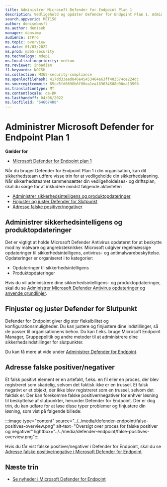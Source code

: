 ```yaml
---
title: Administrer Microsoft Defender for Endpoint Plan 1
description: Vedligehold og opdater Defender for Endpoint Plan 1. Administrer indstillinger, hent opdateringer, og løs falske positive/negativer.
search.appverid: MET150
author: denisebmsft
ms.author: deniseb
manager: dansimp
audience: ITPro
ms.topic: overview
ms.date: 01/03/2022
ms.prod: m365-security
ms.technology: mdep1
ms.localizationpriority: medium
ms.reviewer: inbadian
f1.keywords: NOCSH
ms.collection: M365-security-compliance
ms.openlocfilehash: 417dd33eed846e45453464e63ff403374ce224dc
ms.sourcegitcommit: 85ce5fd0698b6f00ea1ea189634588d00ea13508
ms.translationtype: MT
ms.contentlocale: da-DK
ms.lasthandoff: 04/06/2022
ms.locfileid: "64667400"
---
```

# <a name="manage-microsoft-defender-for-endpoint-plan-1"></a>Administrer Microsoft Defender for Endpoint Plan 1

**Gælder for**
- [Microsoft Defender for Endpoint plan 1](https://go.microsoft.com/fwlink/p/?linkid=2154037)

Når du bruger Defender for Endpoint Plan 1 i din organisation, kan dit sikkerhedsteam udføre visse trin for at vedligeholde din sikkerhedsløsning. Når sikkerhedsteamet sammensætter din vedligeholdelses- og driftsplan, skal du sørge for at inkludere mindst følgende aktiviteter:

- [Administrer sikkerhedsintelligens og produktopdateringer](#manage-security-intelligence-and-product-updates)
- [Finjuster og juster Defender for Slutpunkt](#fine-tune-and-adjust-defender-for-endpoint)
- [Adresse falske positiver/negativer](#address-false-positivesnegatives)

## <a name="manage-security-intelligence-and-product-updates"></a>Administrer sikkerhedsintelligens og produktopdateringer

Det er vigtigt at holde Microsoft Defender Antivirus opdateret for at beskytte mod ny malware og angrebsteknikker. Microsoft udgiver regelmæssige opdateringer til sikkerhedsintelligens, antivirus- og antimalwarebeskyttelse. Opdateringer er organiseret i to kategorier: 

- Opdateringer til sikkerhedsintelligens
- Produktopdateringer 

Hvis du vil administrere dine sikkerhedsintelligens- og produktopdateringer, skal du se [Administrer Microsoft Defender Antivirus opdateringer og anvende grundlinjer](manage-updates-baselines-microsoft-defender-antivirus.md).

## <a name="fine-tune-and-adjust-defender-for-endpoint"></a>Finjuster og juster Defender for Slutpunkt

Defender for Endpoint giver dig stor fleksibilitet og konfigurationsmuligheder. Du kan justere og finjustere dine indstillinger, så de passer til organisationens behov. Du kan f.eks. bruge Microsoft Endpoint Manager, Gruppepolitik og andre metoder til at administrere dine sikkerhedsindstillinger for slutpunkter. 

Du kan få mere at vide under [Administrer Defender for Endpoint](manage-mde-post-migration.md).

## <a name="address-false-positivesnegatives"></a>Adresse falske positiver/negativer

Et falsk positivt element er en artefakt, f.eks. en fil eller en proces, der blev registreret som skadelig, selvom det faktisk ikke er en trussel. Et falsk negativt er et objekt, der ikke blev registreret som en trussel, selvom det faktisk er. Der kan forekomme falske positiver/negativer for enhver løsning til beskyttelse af slutpunkter, herunder Defender for Endpoint. Der er dog trin, du kan udføre for at løse disse typer problemer og finjustere din løsning, som vist på følgende billede:

:::image type="content" source="../../media/defender-endpoint/false-positives-overview.png" alt-text="Oversigt over proces for falske positiver og negativer" lightbox="../../media/defender-endpoint/false-positives-overview.png":::

Hvis du får vist falske positiver/negativer i Defender for Endpoint, skal du se [Adresse falske positive/negative i Microsoft Defender for Endpoint](defender-endpoint-false-positives-negatives.md).

## <a name="next-steps"></a>Næste trin

- [Se nyheder i Microsoft Defender for Endpoint](whats-new-in-microsoft-defender-endpoint.md)